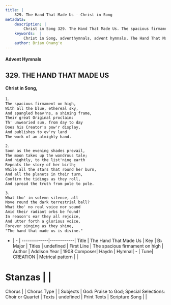 ```yaml
---
title: |
    329. The Hand That Made Us - Christ in Song
metadata:
    description: |
        Christ in Song 329. The Hand That Made Us. The spacious firmament on high, With all the blue, ethereal sky, And spangled heav'ns, a shining frame, Their great Original proclaim: Th' unwearied sun, from day to day Does his Creator's pow'r display, And publishes to ev'ry land The work of an almighty hand.
    keywords:  |
        Christ in Song, adventhymnals, advent hymnals, The Hand That Made Us, The spacious firmament on high. 
    author: Brian Onang'o
---
```


#### Advent Hymnals
## 329. THE HAND THAT MADE US
####  Christ in Song,

```txt
1.
The spacious firmament on high,
With all the blue, ethereal sky,
And spangled heav'ns, a shining frame,
Their great Original proclaim:
Th' unwearied sun, from day to day
Does his Creator's pow'r display,
And publishes to ev'ry land
The work of an almighty hand.

2.
Soon as the evening shades prevail,
The moon takes up the wondrous tale;
And nightly, to the list'ning earth
Repeats the story of her birth;
While all the stars that round her burn,
And all the planets in their turn,
Confirm the tidings as they roll,
And spread the truth from pole to pole.

3.
What tho' in solemn silence, all
Move round the dark terrestrial ball?
What tho' no real voice nor sound
Amid their radiant orbs be found!
In reason's ear they all rejoice,
And utter forth a glorious voice,
Forever singing as they shine,
"The hand that made us is divine."

```

- |   -  |
-------------|------------|
Title | The Hand That Made Us |
Key | B♭ Major |
Titles | undefined |
First Line | The spacious firmament on high |
Author | Addison
Year | 1908
Composer| Haydn |
Hymnal|  - |
Tune| CREATION |
Metrical pattern | |
# Stanzas |  |
Chorus |  |
Chorus Type |  |
Subjects | God: Praise to God; Special Selections: Choir or Quartet |
Texts | undefined |
Print Texts | 
Scripture Song |  |
    
